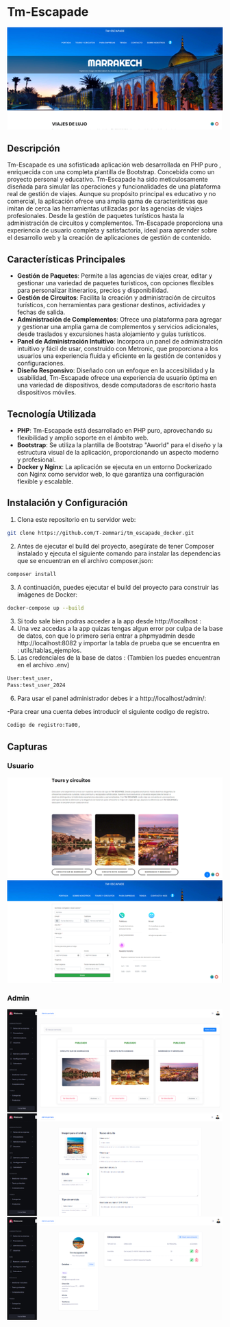 # Tm-Escapade

![Tm-Escapade](./assets/images/readme_imgs/Portada_2.png)

## Descripción


Tm-Escapade es una sofisticada aplicación web desarrollada en PHP puro , enriquecida con una completa plantilla de Bootstrap. Concebida como un proyecto personal y educativo.
Tm-Escapade ha sido meticulosamente diseñada para simular las operaciones y funcionalidades de una plataforma real de gestión de viajes. 
Aunque su propósito principal es educativo y no comercial, la aplicación ofrece una amplia gama de características que imitan de cerca las herramientas utilizadas por las agencias de viajes profesionales. Desde la gestión de paquetes turísticos hasta la administración de circuitos y complementos. 
Tm-Escapade proporciona una experiencia de usuario completa y satisfactoria, ideal para aprender sobre el desarrollo web y la creación de aplicaciones de gestión de contenido.



## Características Principales

- **Gestión de Paquetes**: Permite a las agencias de viajes crear, editar y gestionar una variedad de paquetes turísticos, con opciones flexibles para personalizar itinerarios, precios y disponibilidad.
- **Gestión de Circuitos**: Facilita la creación y administración de circuitos turísticos, con herramientas para gestionar destinos, actividades y fechas de salida.
- **Administración de Complementos**: Ofrece una plataforma para agregar y gestionar una amplia gama de complementos y servicios adicionales, desde traslados y excursiones hasta alojamiento y guías turísticos.
- **Panel de Administración Intuitivo**: Incorpora un panel de administración intuitivo y fácil de usar, construido con Metronic, que proporciona a los usuarios una experiencia fluida y eficiente en la gestión de contenidos y configuraciones.
- **Diseño Responsivo**: Diseñado con un enfoque en la accesibilidad y la usabilidad, Tm-Escapade ofrece una experiencia de usuario óptima en una variedad de dispositivos, desde computadoras de escritorio hasta dispositivos móviles.

## Tecnología Utilizada

- **PHP**: Tm-Escapade está desarrollado en PHP puro, aprovechando su flexibilidad y amplio soporte en el ámbito web.
- **Bootstrap**: Se utiliza la plantilla de Bootstrap "Aworld" para el diseño y la estructura visual de la aplicación, proporcionando un aspecto moderno y profesional.
- **Docker y Nginx**: La aplicación se ejecuta en un entorno Dockerizado con Nginx como servidor web, lo que garantiza una configuración flexible y escalable.

## Instalación y Configuración

1. Clona este repositorio en tu servidor web:

```bash
git clone https://github.com/T-zemmari/tm_escapade_docker.git
```

2. Antes de ejecutar el build del proyecto, asegúrate de tener Composer instalado y ejecuta el siguiente comando para instalar las dependencias que se encuentran en el archivo composer.json:

```bash
composer install
```

3. A continuación, puedes ejecutar el build del proyecto para construir las imágenes de Docker:

```bash
docker-compose up --build
```

3. Si todo sale bien podras acceder a la app desde http://localhost : 
4. Una vez accedas a la app quizas tengas algun error por culpa de la base de datos, con que lo primero seria entrar a phpmyadmin desde http://localhost:8082 y importar la tabla de prueba que se encuentra en : utils/tablas_ejemplos.
5. Las credenciales de la base de datos  : (Tambien los puedes encuentran en el archivo .env)

```bash
User:test_user,
Pass:test_user_2024
```




6. Para usar el panel administrador debes ir a http://localhost/admin/: 

-Para crear una cuenta debes introducir el siguiente codigo de registro.
```bash
Codigo de registro:Ta00,
```


## Capturas

### Usuario

![Tours y circuitos](./assets/images/readme_imgs/Tours_y_circuitos_1.png)
![Formulario contacto](./assets/images/readme_imgs/Contacto_form_2.png)

### Admin

![Vista circuitos y servicios](./assets/images/readme_imgs/vista_circuitos_1.png)
![Vista crear nuevo circuito](./assets/images/readme_imgs/Nuevo_circuito_1.png)
![Vista datos fiscales](./assets/images/readme_imgs/Datos_fiscales_1.png)

